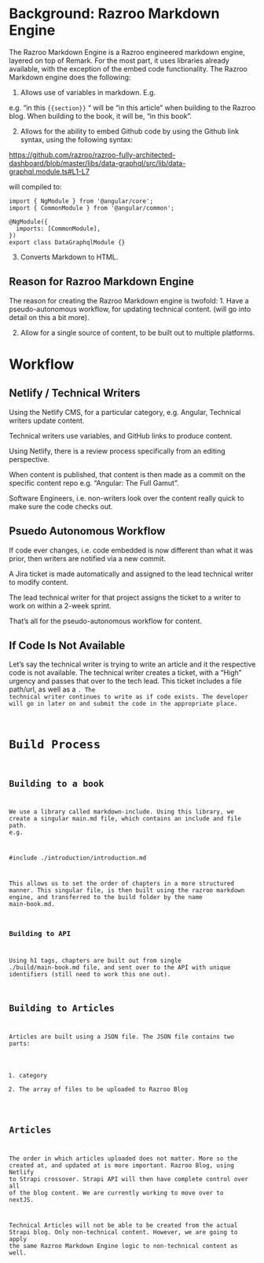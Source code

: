 # Background: Razroo Markdown Engine

The Razroo Markdown Engine is a Razroo engineered markdown engine, layered on top of Remark. For the most part, it uses libraries already available, with the exception of the embed code functionality. The Razroo Markdown engine does the following: 

1. Allows use of variables in markdown. E.g. 

e.g. “in this `{{section}}` “ will be “in this article” when building to the Razroo blog. When building to the book, it will be, “in this book”.

2. Allows for the ability to embed Github code by using the Github link syntax, using the following syntax:

https://github.com/razroo/razroo-fully-architected-dashboard/blob/master/libs/data-graphql/src/lib/data-graphql.module.ts#L1-L7

will compiled to: 
```
import { NgModule } from '@angular/core';
import { CommonModule } from '@angular/common';

@NgModule({
  imports: [CommonModule],
})
export class DataGraphqlModule {}
```

3. Converts Markdown to HTML.

## Reason for Razroo Markdown Engine

The reason for creating the Razroo Markdown engine is twofold: 1. Have a pseudo-autonomous workflow, for updating technical content. (will go into detail on this a bit more).

2. Allow for a single source of content, to be built out to multiple platforms.

# Workflow

## Netlify / Technical Writers 

Using the Netlify CMS, for a particular category, e.g. Angular, Technical writers update content.

Technical writers use variables, and GitHub links to produce content. 

Using Netlify, there is a review process specifically from an editing perspective. 

When content is published, that content is then made as a commit on the specific content repo e.g. “Angular: The Full Gamut”. 

Software Engineers, i.e. non-writers look over the content really quick to make sure the code checks out. 

## Psuedo Autonomous Workflow

If code ever changes, i.e. code embedded is now different than what it was prior, then writers are notified via a new commit. 

A Jira ticket is made automatically and assigned to the lead technical writer to modify content. 

The lead technical writer for that project assigns the ticket to a writer to work on within a 2-week sprint. 

That’s all for the pseudo-autonomous workflow for content.

## If Code Is Not Available

Let’s say the technical writer is trying to write an article and it the respective code is not available. The technical writer creates a ticket, with a “High” urgency and passes that over to the tech lead. This ticket includes a file path/url, as well as a <code goes here>. The technical writer continues to write as if code exists. The developer will go in later on and submit the code in the appropriate place. 

# Build Process

## Building to a book

We use a library called markdown-include. Using this library, we create a singular main.md file, which contains an include and file path. e.g. 

#include ./introduction/introduction.md

This allows us to set the order of chapters in a more structured manner. This singular file, is then built using the razroo markdown engine, and transferred to the build folder by the name main-book.md. 

### Building to API

Using h1 tags, chapters are built out from single ./build/main-book.md file, and sent over to the API with unique identifiers (still need to work this one out). 

## Building to Articles 

Articles are built using a JSON file. The JSON file contains two parts: 

1. category
2. The array of files to be uploaded to Razroo Blog

## Articles 

The order in which articles uploaded does not matter. More so the created at, and updated at is more important. Razroo Blog, using Netlify to Strapi crossover. Strapi API will then have complete control over all of the blog content. We are currently working to move over to nextJS. 

Technical Articles will not be able to be created from the actual Strapi blog. Only non-technical content. However, we are going to apply the same Razroo Markdown Engine logic to non-technical content as well. 
